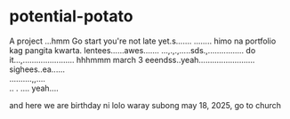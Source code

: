 # potential-potato
A project
...hmm
Go start you're not late yet.s.......
........
himo na portfolio kag pangita kwarta. lentees......awes.......
...,.,.,.....sds.,................
do it...,.......................
 hhhmmm march 3 eeendss..yeah.........................
 sighees..ea......
 <br>..........,,....
 <br>..
.
....
 yeah....

 and here we are birthday ni lolo waray subong may 18, 2025, go to church
<!-- I will start today freelancing and VA help meqq....

help me help me helpppp.....

mashed potato
heyy

hello. s.
